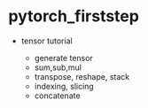 # pytorch_firststep

- tensor tutorial

    - generate tensor
    - sum,sub,mul
    - transpose, reshape, stack
    - indexing, slicing
    - concatenate